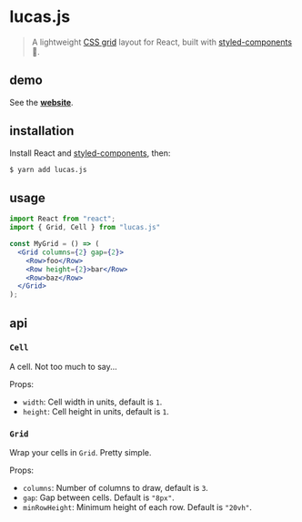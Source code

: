 # lucas.js

> A lightweight [CSS grid] layout for React, built with [styled-components] 💅.

## demo

See the **[website]**.

## installation

Install React and [styled-components], then:

```bash
$ yarn add lucas.js
```

## usage

```jsx
import React from "react";
import { Grid, Cell } from "lucas.js"

const MyGrid = () => (
  <Grid columns={2} gap={2}>
    <Row>foo</Row>
    <Row height={2}>bar</Row>
    <Row>baz</Row>
  </Grid>
);
```

## api

### `Cell`

A cell. Not too much to say...

Props:

* `width`: Cell width in units, default is `1`.
* `height`: Cell height in units, default is `1`.

### `Grid`

Wrap your cells in `Grid`. Pretty simple.

Props:

* `columns`: Number of columns to draw, default is `3`.
* `gap`: Gap between cells. Default is `"8px"`.
* `minRowHeight`: Minimum height of each row. Default is `"20vh"`.

[website]: https://lucasjs.netlify.com/
[CSS grid]: https://developer.mozilla.org/en-US/docs/Web/CSS/CSS_Grid_Layout
[styled-components]: https://github.com/styled-components/styled-components
